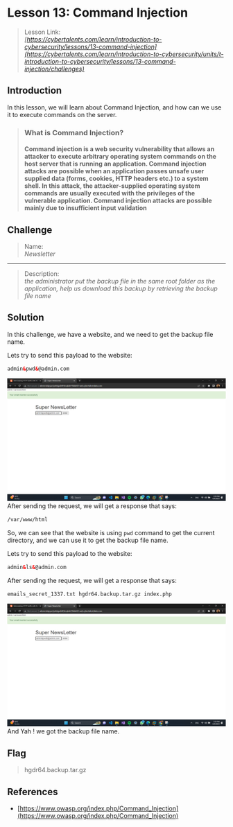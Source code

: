 # Lesson 13: Command Injection

> Lesson Link:\
> *[https://cybertalents.com/learn/introduction-to-cybersecurity/lessons/13-command-injection](https://cybertalents.com/learn/introduction-to-cybersecurity/units/t-introduction-to-cybersecurity/lessons/13-command-injection/challenges)*

## Introduction

In this lesson, we will learn about Command Injection, and how can we use it to execute commands on the server.

> ### What is Command Injection?
>
> #### Command injection is a web security vulnerability that allows an attacker to execute arbitrary operating system commands on the host server that is running an application. Command injection attacks are possible when an application passes unsafe user supplied data (forms, cookies, HTTP headers etc.) to a system shell. In this attack, the attacker-supplied operating system commands are usually executed with the privileges of the vulnerable application. Command injection attacks are possible mainly due to insufficient input validation

## Challenge

> Name:\
> *Newsletter*

---

> Description:\
> *the administrator put the backup file in the same root folder as the application, help us download this backup by retrieving the backup file name*

## Solution

In this challenge, we have a website, and we need to get the backup file name.

Lets try to send this payload to the website:

```html
admin&pwd&@admin.com
```
![alt](../assets/CybertTalents/pwd/1.png)
After sending the request, we will get a response that says:

```html
/var/www/html
```

So, we can see that the website is using `pwd` command to get the current directory, and we can use it to get the backup file name.

Lets try to send this payload to the website:

```html
admin&ls&@admin.com
```

After sending the request, we will get a response that says:

```html
emails_secret_1337.txt hgdr64.backup.tar.gz index.php
```
![alt](../assets/CybertTalents/pwd/1.png)
And Yah ! we got the backup file name.

## Flag

> hgdr64.backup.tar.gz

## References

- [https://www.owasp.org/index.php/Command_Injection](https://www.owasp.org/index.php/Command_Injection)
